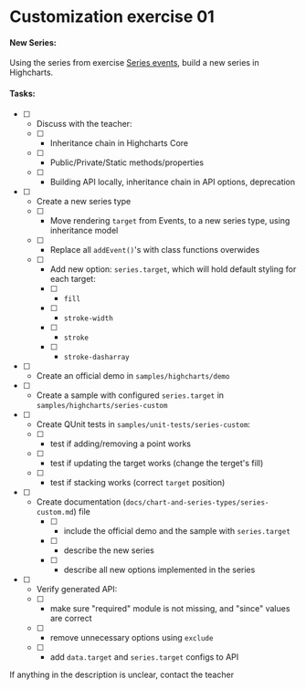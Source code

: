 # Customization exercise 01

#### New Series:

Using the series from exercise [Series events](https://github.com/blacklabel/highcharts-events/tree/main/exercises/03-series-events), build a new series in Highcharts.

#### Tasks:
- [ ] - Discuss with the teacher:
  - [ ] - Inheritance chain in Highcharts Core
  - [ ] - Public/Private/Static methods/properties
  - [ ] - Building API locally, inheritance chain in API options, deprecation
- [ ] - Create a new series type
  - [ ] - Move rendering `target` from Events, to a new series type, using inheritance model
  - [ ] - Replace all `addEvent()`'s with class functions overwides
  - [ ] - Add new option: `series.target`, which will hold default styling for each target:
    - [ ] - `fill`
    - [ ] - `stroke-width`
    - [ ] - `stroke`
    - [ ] - `stroke-dasharray`
- [ ] - Create an official demo in `samples/highcharts/demo`
- [ ] - Create a sample with configured `series.target` in `samples/highcharts/series-custom`
- [ ] - Create QUnit tests in `samples/unit-tests/series-custom`:
  - [ ] - test if adding/removing a point works
  - [ ] - test if updating the target works (change the terget's fill)
  - [ ] - test if stacking works (correct `target` position)
- [ ] - Create documentation (`docs/chart-and-series-types/series-custom.md`) file
    - [ ] - include the official demo and the sample with `series.target`
    - [ ] - describe the new series
    - [ ] - describe all new options implemented in the series
- [ ] - Verify generated API:
  - [ ] - make sure "required" module is not missing, and "since" values are correct
  - [ ] - remove unnecessary options using `exclude`
  - [ ] - add `data.target` and `series.target` configs to API

If anything in the description is unclear, contact the teacher